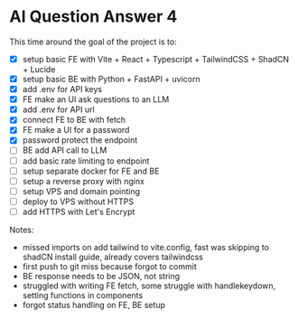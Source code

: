 # AI Question Answer 4

This time around the goal of the project is to:

- [x] setup basic FE with Vite + React + Typescript + TailwindCSS + ShadCN + Lucide
- [x] setup basic BE with Python + FastAPI + uvicorn
- [x] add .env for API keys
- [x] FE make an UI ask questions to an LLM
- [x] add .env for API url
- [x] connect FE to BE with fetch
- [x] FE make a UI for a password
- [x] password protect the endpoint
- [ ] BE add API call to LLM
- [ ] add basic rate limiting to endpoint
- [ ] setup separate docker for FE and BE
- [ ] setup a reverse proxy with nginx
- [ ] setup VPS and domain pointing
- [ ] deploy to VPS without HTTPS
- [ ] add HTTPS with Let's Encrypt

Notes:

- missed imports on add tailwind to vite.config, fast was skipping to shadCN install guide, already covers tailwindcss
- first push to git miss because forgot to commit
- BE response needs to be JSON, not string
- struggled with writing FE fetch, some struggle with handlekeydown, setting functions in components
- forgot status handling on FE, BE setup
